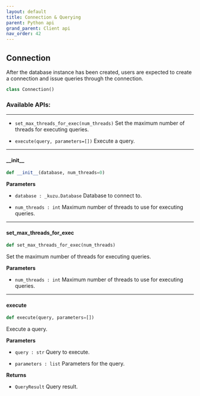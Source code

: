 ```yaml
---
layout: default
title: Connection & Querying
parent: Python api
grand_parent: Client api
nav_order: 42
---
```

## Connection
After the database instance has been created, users are expected to create a connection and issue queries through the connection.

```python
class Connection()
```

### Available APIs:
-------
- `set_max_threads_for_exec(num_threads)` Set the maximum number of threads for executing queries.

- `execute(query, parameters=[])` Execute a query.

----

#### \_\_init\_\_

```python
def __init__(database, num_threads=0)
```

**Parameters**
- `database : _kuzu.Database` Database to connect to.

- `num_threads : int` Maximum number of threads to use for executing queries.

----

#### set\_max\_threads\_for\_exec

```python
def set_max_threads_for_exec(num_threads)
```

Set the maximum number of threads for executing queries.

**Parameters**
- `num_threads : int` Maximum number of threads to use for executing queries.

----

#### execute

```python
def execute(query, parameters=[])
```

Execute a query.

**Parameters**
- `query : str` Query to execute.

- `parameters : list` Parameters for the query.

**Returns**
- `QueryResult` Query result.
